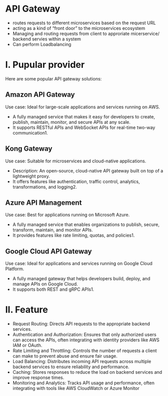 # API Gateway
- routes requests to different microservices based on the request URL
- acting as a kind of “front door” to the microservices ecosystem
- Managing and routing requests from client to approriate micerservice/ backend servies within a system
- Can perform Loadbalancing

# I. Pupular provider
Here are some popular API gateway solutions:

## Amazon API Gateway
Use case: Ideal for large-scale applications and services running on AWS.
- A fully managed service that makes it easy for developers to create, publish, maintain, monitor, and secure APIs at any scale. 
- It supports RESTful APIs and WebSocket APIs for real-time two-way communication1.
## Kong Gateway
Use case: Suitable for microservices and cloud-native applications.
- Description: An open-source, cloud-native API gateway built on top of a lightweight proxy. 
- It offers features like authentication, traffic control, analytics, transformations, and logging2.
## Azure API Management
Use case: Best for applications running on Microsoft Azure.
- A fully managed service that enables organizations to publish, secure, transform, maintain, and monitor APIs. 
- It provides features like rate limiting, quotas, and policies1.
## Google Cloud API Gateway
Use case: Ideal for applications and services running on Google Cloud Platform.
- A fully managed gateway that helps developers build, deploy, and manage APIs on Google Cloud. 
- It supports both REST and gRPC APIs1.

# II. Feature
- Request Routing: Directs API requests to the appropriate backend services.
- Authentication and Authorization: Ensures that only authorized users can access the APIs, often integrating with identity providers like AWS IAM or OAuth.
- Rate Limiting and Throttling: Controls the number of requests a client can make to prevent abuse and ensure fair usage.
- Load Balancing: Distributes incoming API requests across multiple backend services to ensure reliability and performance.
- Caching: Stores responses to reduce the load on backend services and improve response times.
- Monitoring and Analytics: Tracks API usage and performance, often integrating with tools like AWS CloudWatch or Azure Monitor